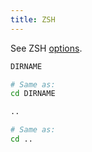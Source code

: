 ```yaml
---
title: ZSH
---
```


See ZSH [options](https://zsh.sourceforge.net/Doc/Release/Options.html).


```sh
DIRNAME

# Same as:
cd DIRNAME
```

```sh
..

# Same as:
cd ..
```

